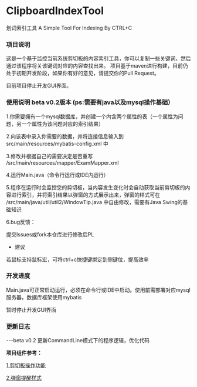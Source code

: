 # ClipboardIndexTool
划词索引工具    A Simple Tool For Indexing By CTRL+C 

### 项目说明

这是一个基于监控当前系统剪切板的内容索引工具，你可以复制一些关键词，然后通过该程序将关该键词对应的内容查找出来。
项目基于maven进行构建，目前仍处于初期开发阶段，如果你有好的意见，请提交你的Pull Request。

目前项目停止开发GUI界面。

### 使用说明 beta v0.2版本 (ps:需要有java以及mysql操作基础）

1.你需要拥有一个mysql数据库，并创建一个内含两个属性的表（一个属性为问题，另一个属性为该问题对应的索引结果）

2.向该表中录入你需要的数据，并将连接信息输入到  src/main/resources/mybatis-config.xml 中

3.修改并根据自己的需要决定是否重写 /src/main/resources/mapper/ExamMapper.xml 

4.运行Main.java（命令行运行或IDE内运行）

5.程序在运行时会监控您的剪切板，当内容发生变化时会自动获取当前剪切板的内容进行索引，并将索引结果以弹窗的方式展示出来，弹窗的样式可在 /src/main/java/util/util2/WindowTip.java 中自由修改，需要有Java Swing的基础知识

6.bug反馈：

提交Issues或fork本仓库进行修改后PL

* 建议

若鼠标支持鼠标宏，可将ctrl+c快捷键绑定到侧键位，提高效率


### 开发进度

Main.java可正常启动运行，必须在命令行或IDE中启动。使用前需部署对应mysql服务器，数据库框架使用mybatis

暂时停止开发GUI界面

### 更新日志

---beta v0.2 更新CommandLine模式下的程序逻辑，优化代码


**项目组件参考：**

[1.剪切板操作功能 ](https://blog.csdn.net/xietansheng/article/details/70478266 "1.剪切板操作功能 ")

[2.弹窗提醒样式 ](https://www.cnblogs.com/hgxbo/p/5508384.html "2.弹窗提醒样式 ")
